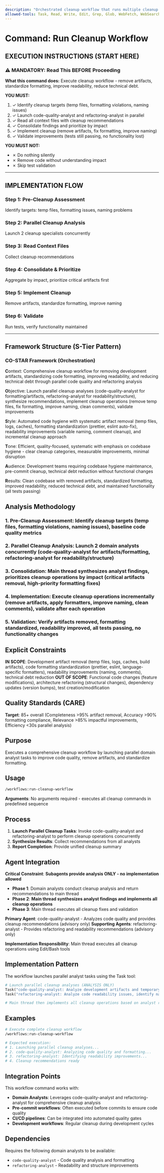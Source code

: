 ```yaml
---
description: "Orchestrated cleanup workflow that runs multiple cleanup operations in parallel"
allowed-tools: Task, Read, Write, Edit, Grep, Glob, WebFetch, WebSearch, mcp__sequential-thinking__sequentialthinking
---
```


# Command: Run Cleanup Workflow

## EXECUTION INSTRUCTIONS (START HERE)

### ⚠️ MANDATORY: Read This BEFORE Proceeding

**What this command does:** Execute cleanup workflow - remove artifacts, standardize formatting, improve readability, reduce technical debt.

**YOU MUST:**
1. ✓ Identify cleanup targets (temp files, formatting violations, naming issues)
2. ✓ Launch code-quality-analyst and refactoring-analyst in parallel
3. ✓ Read all context files with cleanup recommendations
4. ✓ Consolidate findings and prioritize by impact
5. ✓ Implement cleanup (remove artifacts, fix formatting, improve naming)
6. ✓ Validate improvements (tests still passing, no functionality lost)

**YOU MUST NOT:**
- ✗ Do nothing silently
- ✗ Remove code without understanding impact
- ✗ Skip test validation

---

## IMPLEMENTATION FLOW

### Step 1: Pre-Cleanup Assessment
Identify targets: temp files, formatting issues, naming problems

### Step 2: Parallel Cleanup Analysis
Launch 2 cleanup specialists concurrently

### Step 3: Read Context Files
Collect cleanup recommendations

### Step 4: Consolidate & Prioritize
Aggregate by impact, prioritize critical artifacts first

### Step 5: Implement Cleanup
Remove artifacts, standardize formatting, improve naming

### Step 6: Validate
Run tests, verify functionality maintained

---

## Framework Structure (S-Tier Pattern)

### CO-STAR Framework (Orchestration)

**C**ontext: Comprehensive cleanup workflow for removing development artifacts, standardizing code formatting, improving readability, and reducing technical debt through parallel code quality and refactoring analysis

**O**bjective: Launch parallel cleanup analyses (code-quality-analyst for formatting/artifacts, refactoring-analyst for readability/structure), synthesize recommendations, implement cleanup operations (remove temp files, fix formatting, improve naming, clean comments), validate improvements

**S**tyle: Automated code hygiene with systematic artifact removal (temp files, logs, caches), formatting standardization (prettier, eslint auto-fix), readability improvements (variable naming, comment cleanup), and incremental cleanup approach

**T**one: Efficient, quality-focused, systematic with emphasis on codebase hygiene - clear cleanup categories, measurable improvements, minimal disruption

**A**udience: Development teams requiring codebase hygiene maintenance, pre-commit cleanup, technical debt reduction without functional changes

**R**esults: Clean codebase with removed artifacts, standardized formatting, improved readability, reduced technical debt, and maintained functionality (all tests passing)

## Analysis Methodology

### 1. Pre-Cleanup Assessment: Identify cleanup targets (temp files, formatting violations, naming issues), baseline code quality metrics

### 2. Parallel Cleanup Analysis: Launch 2 domain analysts concurrently (code-quality-analyst for artifacts/formatting, refactoring-analyst for readability/structure)

### 3. Consolidation: Main thread synthesizes analyst findings, prioritizes cleanup operations by impact (critical artifacts removal, high-priority formatting fixes)

### 4. Implementation: Execute cleanup operations incrementally (remove artifacts, apply formatters, improve naming, clean comments), validate after each operation

### 5. Validation: Verify artifacts removed, formatting standardized, readability improved, all tests passing, no functionality changes

## Explicit Constraints

**IN SCOPE**: Development artifact removal (temp files, logs, caches, build artifacts), code formatting standardization (prettier, eslint, language-specific formatters), readability improvements (naming, comments), technical debt reduction
**OUT OF SCOPE**: Functional code changes (feature modifications), architecture refactoring (structural changes), dependency updates (version bumps), test creation/modification

## Quality Standards (CARE)

**Target**: 85+ overall (Completeness >95% artifact removal, Accuracy >90% formatting compliance, Relevance >85% impactful improvements, Efficiency <30s parallel analysis)

## Purpose

Executes a comprehensive cleanup workflow by launching parallel domain analyst tasks to improve code quality, remove artifacts, and standardize formatting.

## Usage

```bash
/workflows:run-cleanup-workflow
```

**Arguments**: No arguments required - executes all cleanup commands in predefined sequence

## Process

1. **Launch Parallel Cleanup Tasks**: Invoke code-quality-analyst and refactoring-analyst to perform cleanup operations concurrently
2. **Synthesize Results**: Collect recommendations from all analysts
3. **Report Completion**: Provide unified cleanup summary

## Agent Integration

**Critical Constraint**: **Subagents provide analysis ONLY - no implementation allowed**

- **Phase 1**: Domain analysts conduct cleanup analysis and return recommendations to main thread
- **Phase 2**: **Main thread synthesizes analyst findings and implements all cleanup operations**
- **Phase 3**: Main thread executes all cleanup fixes and validation

**Primary Agent**: code-quality-analyst - Analyzes code quality and provides cleanup recommendations (advisory only)
**Supporting Agents**: refactoring-analyst - Provides refactoring and readability recommendations (advisory only)

**Implementation Responsibility**: Main thread executes all cleanup operations using Edit/Bash tools

## Implementation Pattern

The workflow launches parallel analyst tasks using the Task tool:

```python
# Launch parallel cleanup analyses (ANALYSIS ONLY)
Task("code-quality-analyst: Analyze development artifacts and temporary files, identify formatting rule violations (prettier, eslint)")
Task("refactoring-analyst: Analyze code readability issues, identify naming improvements, structure optimization opportunities, and comment cleanup needs")

# Main thread then implements all cleanup operations based on analyst recommendations
```

## Examples

```bash
# Execute complete cleanup workflow
/workflows:run-cleanup-workflow

# Expected execution:
# 1. Launching parallel cleanup analyses...
# 2. code-quality-analyst: Analyzing code quality and formatting...
# 3. refactoring-analyst: Identifying readability improvements...
# 4. Cleanup recommendations ready
```

## Integration Points

This workflow command works with:

- **Domain Analysts**: Leverages code-quality-analyst and refactoring-analyst for comprehensive cleanup analysis
- **Pre-commit workflows**: Often executed before commits to ensure code quality
- **CI/CD pipelines**: Can be integrated into automated quality gates
- **Development workflows**: Regular cleanup during development cycles

## Dependencies

Requires the following domain analysts to be available:

- `code-quality-analyst` - Code quality analysis and formatting
- `refactoring-analyst` - Readability and structure improvements
